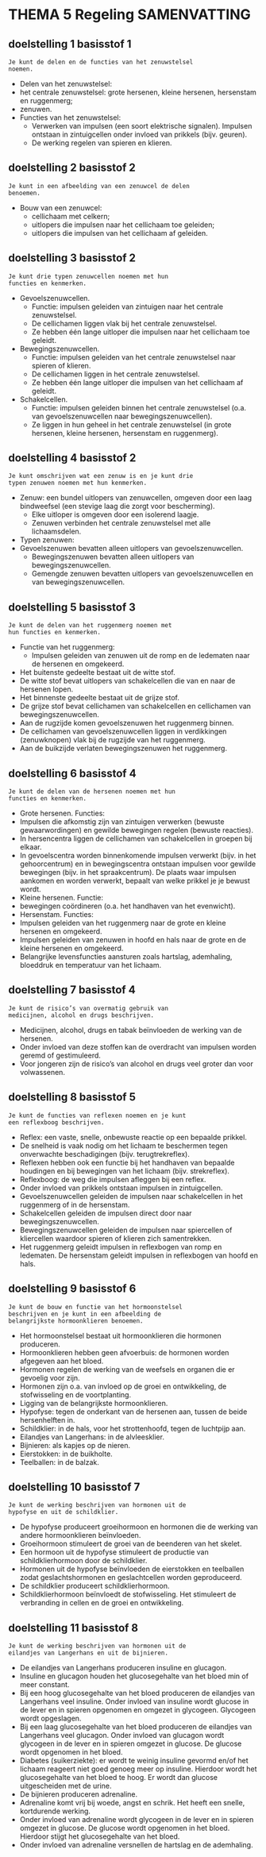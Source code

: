 # **THEMA 5 Regeling SAMENVATTING**


## doelstelling 1 basisstof 1
```
Je kunt de delen en de functies van het zenuwstelsel
noemen.
```
- Delen van het zenuwstelsel:
- het centrale zenuwstelsel: grote hersenen,
    kleine hersenen, hersenstam en ruggenmerg;
- zenuwen.
- Functies van het zenuwstelsel:
	- Verwerken van impulsen (een soort elektrische
    signalen). Impulsen ontstaan in zintuigcellen
    onder invloed van prikkels (bijv. geuren).
	- De werking regelen van spieren en klieren.

## doelstelling 2 basisstof 2
```
Je kunt in een afbeelding van een zenuwcel de delen
benoemen.
```
- Bouw van een zenuwcel:
	- cellichaam met celkern;
	- uitlopers die impulsen naar het cellichaam toe
	    geleiden;
	- uitlopers die impulsen van het cellichaam af
	    geleiden.

## doelstelling 3 basisstof 2
```
Je kunt drie typen zenuwcellen noemen met hun
functies en kenmerken.
```
- Gevoelszenuwcellen.
	- Functie: impulsen geleiden van zintuigen naar
	    het centrale zenuwstelsel.
	- De cellichamen liggen vlak bij het centrale
	    zenuwstelsel.
	- Ze hebben één lange uitloper die impulsen
	    naar het cellichaam toe geleidt.
- Bewegingszenuwcellen.
	- Functie: impulsen geleiden van het centrale
	    zenuwstelsel naar spieren of klieren.
	- De cellichamen liggen in het centrale
	    zenuwstelsel.
	- Ze hebben één lange uitloper die impulsen van
	    het cellichaam af geleidt.
- Schakelcellen.
	- Functie: impulsen geleiden binnen het centrale
	    zenuwstelsel (o.a. van gevoelszenuwcellen
	    naar bewegingszenuwcellen).
	- Ze liggen in hun geheel in het centrale
	    zenuwstelsel (in grote hersenen, kleine
	    hersenen, hersenstam en ruggenmerg).

## doelstelling 4 basisstof 2

```
Je kunt omschrijven wat een zenuw is en je kunt drie
typen zenuwen noemen met hun kenmerken.
```
- Zenuw: een bundel uitlopers van zenuwcellen,
    omgeven door een laag bindweefsel (een stevige
    laag die zorgt voor bescherming).
	- Elke uitloper is omgeven door een isolerend
	    laagje.
	- Zenuwen verbinden het centrale zenuwstelsel met
	    alle lichaamsdelen.
- Typen zenuwen:
- Gevoelszenuwen bevatten alleen uitlopers van
	    gevoelszenuwcellen.
	- Bewegingszenuwen bevatten alleen uitlopers
	    van bewegingszenuwcellen.
	- Gemengde zenuwen bevatten uitlopers
	    van gevoelszenuwcellen en van
	    bewegingszenuwcellen.

## doelstelling 5 basisstof 3

```
Je kunt de delen van het ruggenmerg noemen met
hun functies en kenmerken.
```
- Functie van het ruggenmerg:
	- Impulsen geleiden van zenuwen uit de romp en
	    de ledematen naar de hersenen en omgekeerd.
- Het buitenste gedeelte bestaat uit de witte stof.
- De witte stof bevat uitlopers van schakelcellen
    die van en naar de hersenen lopen.
- Het binnenste gedeelte bestaat uit de grijze stof.
- De grijze stof bevat cellichamen van
    schakelcellen en cellichamen van
    bewegingszenuwcellen.
- Aan de rugzijde komen gevoelszenuwen het
    ruggenmerg binnen.
- De cellichamen van gevoelszenuwcellen liggen
    in verdikkingen (zenuwknopen) vlak bij de
    rugzijde van het ruggenmerg.
- Aan de buikzijde verlaten bewegingszenuwen het
    ruggenmerg.

## doelstelling 6 basisstof 4

```
Je kunt de delen van de hersenen noemen met hun
functies en kenmerken.
```
- Grote hersenen. Functies:
- Impulsen die afkomstig zijn van zintuigen
    verwerken (bewuste gewaarwordingen)
    en gewilde bewegingen regelen (bewuste
    reacties).
- In hersencentra liggen de cellichamen van
    schakelcellen in groepen bij elkaar.
- In gevoelscentra worden binnenkomende
    impulsen verwerkt (bijv. in het gehoorcentrum)
    en in bewegingscentra ontstaan impulsen
    voor gewilde bewegingen (bijv. in het
    spraakcentrum). De plaats waar impulsen
    aankomen en worden verwerkt, bepaalt van
    welke prikkel je je bewust wordt.
- Kleine hersenen. Functie:
- bewegingen coördineren (o.a. het handhaven
    van het evenwicht).
- Hersenstam. Functies:
- Impulsen geleiden van het ruggenmerg naar de
    grote en kleine hersenen en omgekeerd.
- Impulsen geleiden van zenuwen in hoofd en
    hals naar de grote en de kleine hersenen en
    omgekeerd.
- Belangrijke levensfuncties aansturen
    zoals hartslag, ademhaling, bloeddruk en
    temperatuur van het lichaam.

## doelstelling 7 basisstof 4
```
Je kunt de risico’s van overmatig gebruik van
medicijnen, alcohol en drugs beschrijven.
```
- Medicijnen, alcohol, drugs en tabak beïnvloeden
    de werking van de hersenen.
- Onder invloed van deze stoffen kan de
    overdracht van impulsen worden geremd of
    gestimuleerd.
- Voor jongeren zijn de risico’s van alcohol en
    drugs veel groter dan voor volwassenen.

## doelstelling 8 basisstof 5
```
Je kunt de functies van reflexen noemen en je kunt
een reflexboog beschrijven.
```
- Reflex: een vaste, snelle, onbewuste reactie op
    een bepaalde prikkel.
- De snelheid is vaak nodig om het lichaam
    te beschermen tegen onverwachte
    beschadigingen (bijv. terugtrekreflex).
- Reflexen hebben ook een functie bij het
    handhaven van bepaalde houdingen en bij
    bewegingen van het lichaam (bijv. strekreflex).
- Reflexboog: de weg die impulsen afleggen bij een
    reflex.
- Onder invloed van prikkels ontstaan impulsen
    in zintuigcellen.
- Gevoelszenuwcellen geleiden de impulsen
    naar schakelcellen in het ruggenmerg of in de
    hersenstam.
- Schakelcellen geleiden de impulsen direct door
    naar bewegingszenuwcellen.
- Bewegingszenuwcellen geleiden de impulsen naar spiercellen of kliercellen waardoor spieren
of klieren zich samentrekken.
- Het ruggenmerg geleidt impulsen in reflexbogen
    van romp en ledematen. De hersenstam geleidt
    impulsen in reflexbogen van hoofd en hals.

## doelstelling 9 basisstof 6

```
Je kunt de bouw en functie van het hormoonstelsel
beschrijven en je kunt in een afbeelding de
belangrijkste hormoonklieren benoemen.
```
- Het hormoonstelsel bestaat uit hormoonklieren
    die hormonen produceren.
- Hormoonklieren hebben geen afvoerbuis: de
    hormonen worden afgegeven aan het bloed.
- Hormonen regelen de werking van de weefsels
    en organen die er gevoelig voor zijn.
- Hormonen zijn o.a. van invloed op de groei
    en ontwikkeling, de stofwisseling en de
    voortplanting.
- Ligging van de belangrijkste hormoonklieren.
- Hypofyse: tegen de onderkant van de hersenen
    aan, tussen de beide hersenhelften in.
- Schildklier: in de hals, voor het strottenhoofd,
    tegen de luchtpijp aan.
- Eilandjes van Langerhans: in de alvleesklier.
- Bijnieren: als kapjes op de nieren.
- Eierstokken: in de buikholte.
- Teelballen: in de balzak.

## doelstelling 10 basisstof 7

```
Je kunt de werking beschrijven van hormonen uit de
hypofyse en uit de schildklier.
```
- De hypofyse produceert groeihormoon
    en hormonen die de werking van andere
    hormoonklieren beïnvloeden.
- Groeihormoon stimuleert de groei van de
    beenderen van het skelet.
- Een hormoon uit de hypofyse stimuleert de
    productie van schildklierhormoon door de
    schildklier.
- Hormonen uit de hypofyse beïnvloeden
    de eierstokken en teelballen zodat
    geslachtshormonen en geslachtcellen worden
    geproduceerd.
- De schildklier produceert schildklierhormoon.
- Schildklierhormoon beïnvloedt de
    stofwisseling. Het stimuleert de verbranding in
    cellen en de groei en ontwikkeling.

## doelstelling 11 basisstof 8
```
Je kunt de werking beschrijven van hormonen uit de
eilandjes van Langerhans en uit de bijnieren.
```
- De eilandjes van Langerhans produceren insuline
    en glucagon.
- Insuline en glucagon houden het
    glucosegehalte van het bloed min of meer
    constant.
- Bij een hoog glucosegehalte van het bloed
    produceren de eilandjes van Langerhans veel
    insuline. Onder invloed van insuline wordt
    glucose in de lever en in spieren opgenomen
    en omgezet in glycogeen. Glycogeen wordt
    opgeslagen.
- Bij een laag glucosegehalte van het bloed
    produceren de eilandjes van Langerhans veel
    glucagon. Onder invloed van glucagon wordt
    glycogeen in de lever en in spieren omgezet in
    glucose. De glucose wordt opgenomen in het
    bloed.
- Diabetes (suikerziekte): er wordt te weinig
    insuline gevormd en/of het lichaam reageert
    niet goed genoeg meer op insuline. Hierdoor
    wordt het glucosegehalte van het bloed te
    hoog. Er wordt dan glucose uitgescheiden met
    de urine.
- De bijnieren produceren adrenaline.
- Adrenaline komt vrij bij woede, angst en schrik.
    Het heeft een snelle, kortdurende werking.
- Onder invloed van adrenaline wordt glycogeen
    in de lever en in spieren omgezet in glucose.
    De glucose wordt opgenomen in het bloed.
    Hierdoor stijgt het glucosegehalte van het
    bloed.
- Onder invloed van adrenaline versnellen de
    hartslag en de ademhaling.


